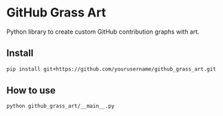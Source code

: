 # GitHub Grass Art

Python library to create custom GitHub contribution graphs with art.

## Install

```bash
pip install git+https://github.com/yourusername/github_grass_art.git
```

## How to use

```bash
python github_grass_art/__main__.py
```
